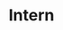 ---
layout: homepage
first_name: Eric
last_name: Enouen
title: Intern
category: staff
image: "/assets/interns/enouen_eric.png"
---  